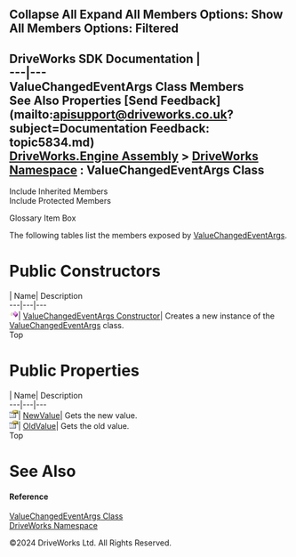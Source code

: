        

 Collapse All Expand All  Members Options: Show All  Members Options: Filtered   
---  
DriveWorks SDK Documentation  |   
---|---  
ValueChangedEventArgs<T> Class Members   
See Also Properties [Send Feedback](mailto:apisupport@driveworks.co.uk?subject=Documentation Feedback: topic5834.md)  
[DriveWorks.Engine Assembly](topic2156.md) > [DriveWorks Namespace](topic2159.md) : ValueChangedEventArgs<T> Class  
---  
  
Include Inherited Members    
Include Protected Members  


Glossary Item Box

The following tables list the members exposed by [ValueChangedEventArgs<T>](topic5834.md).

# Public Constructors

| Name| Description  
---|---|---  
![Public Constructor](dotnetimages/publicConstructor.gif)| [ValueChangedEventArgs<T> Constructor](topic5840.md)| Creates a new instance of the [ValueChangedEventArgs<T>](topic5834.md) class.   
Top

# Public Properties

| Name| Description  
---|---|---  
![Public Property](dotnetimages/publicProperty.gif)| [NewValue](topic5841.md)| Gets the new value.   
![Public Property](dotnetimages/publicProperty.gif)| [OldValue](topic5842.md)| Gets the old value.   
Top

# See Also

#### Reference

[ValueChangedEventArgs<T> Class](topic5834.md)   
[DriveWorks Namespace](topic2159.md)

©2024 DriveWorks Ltd. All Rights Reserved.
